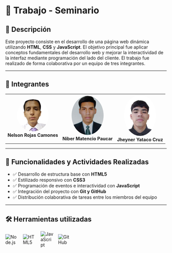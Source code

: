 # 📄 Trabajo - Seminario

## 🧠 Descripción

Este proyecto consiste en el desarrollo de una página web dinámica utilizando **HTML**, **CSS** y **JavaScript**. El objetivo principal fue aplicar conceptos fundamentales del desarrollo web y mejorar la interactividad de la interfaz mediante programación del lado del cliente. El trabajo fue realizado de forma colaborativa por un equipo de tres integrantes.

---

## 👥 Integrantes

<table>
  <tr>
    <td align="center">
      <img src="members/nelson.png" alt="Nelson Rojas Camones" width="100" style="border-radius: 50%;" /><br/>
      <b>Nelson Rojas Camones</b>
    </td>
    <td align="center">
      <img src="members/niber.jpeg" alt="Niber Matencio Paucar" width="100" style="border-radius: 50%;" /><br/>
      <b>Niber Matencio Paucar</b>
    </td>
    <td align="center">
      <img src="members/jheyner.jpeg" alt="Jheyner Yataco Cruz" width="100" style="border-radius: 50%;" /><br/>
      <b>Jheyner Yataco Cruz</b>
    </td>
  </tr>
</table>

---

## 🔧 Funcionalidades y Actividades Realizadas

- ✅ Desarrollo de estructura base con **HTML5**
- ✅ Estilizado responsivo con **CSS3**
- ✅ Programación de eventos e interactividad con **JavaScript**
- ✅ Integración del proyecto con **Git y GitHub**
- ✅ Distribución colaborativa de tareas entre los miembros del equipo

---

## 🛠️ Herramientas utilizadas

<div style="display: flex; align-items: center; gap: 15px;">
  <img src="https://cdn.jsdelivr.net/gh/devicons/devicon/icons/nodejs/nodejs-original.svg" alt="Node.js" width="40" />
  <img src="https://cdn.jsdelivr.net/gh/devicons/devicon/icons/html5/html5-original.svg" alt="HTML5" width="40" />
  <img src="https://cdn.jsdelivr.net/gh/devicons/devicon/icons/javascript/javascript-original.svg" alt="JavaScript" width="40" />
  <img src="https://cdn.jsdelivr.net/gh/devicons/devicon/icons/github/github-original.svg" alt="GitHub" width="40" />
</div>
